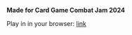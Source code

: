 <b>Made for Card Game Combat Jam 2024</b>

Play in in your browser: <a href="https://saarishtthaman.itch.io/mephistos-gambit">link</a>
